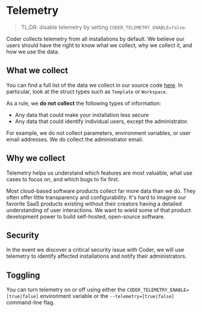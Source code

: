 # Telemetry

<blockquote class="info">
TL;DR: disable telemetry by setting <code>CODER_TELEMETRY_ENABLE=false</code>.
</blockquote>

Coder collects telemetry from all installations by default. We believe our users
should have the right to know what we collect, why we collect it, and how we use
the data.

## What we collect

You can find a full list of the data we collect in our source code
[here](https://github.com/onchainengineering/hmi-wirtual/blob/main/wirtuald/telemetry/telemetry.go).
In particular, look at the struct types such as `Template` or `Workspace`.

As a rule, we **do not collect** the following types of information:

- Any data that could make your installation less secure
- Any data that could identify individual users, except the administrator.

For example, we do not collect parameters, environment variables, or user email
addresses. We do collect the administrator email.

## Why we collect

Telemetry helps us understand which features are most valuable, what use cases
to focus on, and which bugs to fix first.

Most cloud-based software products collect far more data than we do. They often
offer little transparency and configurability. It's hard to imagine our favorite
SaaS products existing without their creators having a detailed understanding of
user interactions. We want to wield some of that product development power to
build self-hosted, open-source software.

## Security

In the event we discover a critical security issue with Coder, we will use
telemetry to identify affected installations and notify their administrators.

## Toggling

You can turn telemetry on or off using either the
`CODER_TELEMETRY_ENABLE=[true|false]` environment variable or the
`--telemetry=[true|false]` command-line flag.
